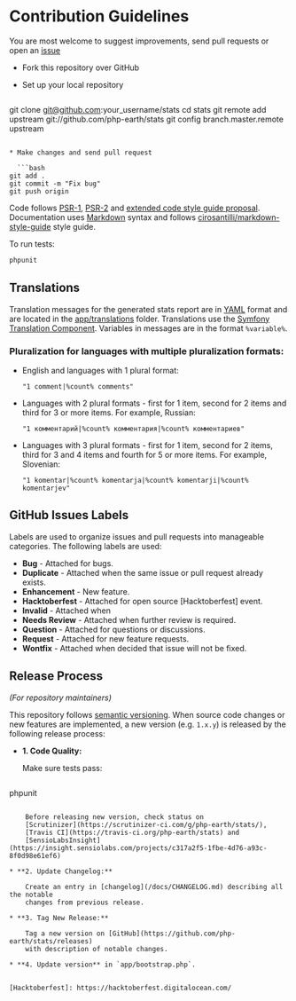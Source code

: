 # Contribution Guidelines

You are most welcome to suggest improvements, send pull requests or open an
[issue](https://github.com/php-earth/stats/issues)

* Fork this repository over GitHub
* Set up your local repository

  ```bash
git clone git@github.com:your_username/stats
cd stats
git remote add upstream git://github.com/php-earth/stats
git config branch.master.remote upstream
```

* Make changes and send pull request

  ```bash
git add .
git commit -m "Fix bug"
git push origin
```

Code follows [PSR-1](http://php-fig.org/psr/psr-1/), [PSR-2](www.php-fig.org/psr/psr-2/)
and [extended code style guide proposal](https://github.com/php-fig/fig-standards/blob/master/proposed/extended-coding-style-guide.md).
Documentation uses [Markdown](https://daringfireball.net/projects/markdown/)
syntax and follows [cirosantilli/markdown-style-guide](http://www.cirosantilli.com/markdown-style-guide/)
style guide.

To run tests:

```bash
phpunit
```

## Translations

Translation messages for the generated stats report are in [YAML](http://yaml.org/)
format and are located in the [app/translations](translations) folder.
Translations use the
[Symfony Translation Component](http://symfony.com/doc/current/components/translation.html).
Variables in messages are in the format `%variable%`.

### Pluralization for languages with multiple pluralization formats:

* English and languages with 1 plural format:

  `"1 comment|%count% comments"`

* Languages with 2 plural formats - first for 1 item, second for 2 items and third
  for 3 or more items. For example, Russian:

  `"1 комментарий|%count% комментария|%count% комментариев"`

* Languages with 3 plural formats - first for 1 item, second for 2 items, third
  for 3 and 4 items and fourth for 5 or more items. For example, Slovenian:

  `"1 komentar|%count% komentarja|%count% komentarji|%count% komentarjev"`

## GitHub Issues Labels

Labels are used to organize issues and pull requests into manageable categories.
The following labels are used:

* **Bug** - Attached for bugs.
* **Duplicate** - Attached when the same issue or pull request already exists.
* **Enhancement** - New feature.
* **Hacktoberfest** - Attached for open source [Hacktoberfest] event.
* **Invalid** - Attached when
* **Needs Review** - Attached when further review is required.
* **Question** - Attached for questions or discussions.
* **Request** - Attached for new feature requests.
* **Wontfix** - Attached when decided that issue will not be fixed.

## Release Process

*(For repository maintainers)*

This repository follows [semantic versioning](http://semver.org). When source
code changes or new features are implemented, a new version (e.g. `1.x.y`) is
released by the following release process:

* **1. Code Quality:**

    Make sure tests pass:
  ```bash
phpunit
```

    Before releasing new version, check status on
    [Scrutinizer](https://scrutinizer-ci.com/g/php-earth/stats/),
    [Travis CI](https://travis-ci.org/php-earth/stats) and
    [SensioLabsInsight](https://insight.sensiolabs.com/projects/c317a2f5-1fbe-4d76-a93c-8f0d98e61ef6)

* **2. Update Changelog:**

    Create an entry in [changelog](/docs/CHANGELOG.md) describing all the notable
    changes from previous release.

* **3. Tag New Release:**

    Tag a new version on [GitHub](https://github.com/php-earth/stats/releases)
    with description of notable changes.

* **4. Update version** in `app/bootstrap.php`.


[Hacktoberfest]: https://hacktoberfest.digitalocean.com/
